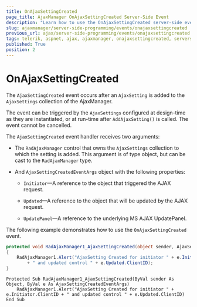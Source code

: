 ```yaml
---
title: OnAjaxSettingCreated
page_title: AjaxManager OnAjaxSettingCreated Server-Side Event
description: "Learn how to use the OnAjaxSettingCreated server-side event when working with Telerik UI for ASP.NET AJAX."
slug: ajaxmanager/server-side-programming/events/onajaxsettingcreated
previous_url: ajax/server-side-programming/events/onajaxsettingcreated
tags: telerik, aspnet, ajax, ajaxmanager, onajaxsettingcreated, serverside, programming
published: True
position: 2
---
```


# OnAjaxSettingCreated

The `AjaxSettingCreated` event occurs after an `AjaxSetting` is added to the `AjaxSettings` collection of the AjaxManager. 

The event can be triggered by the `AjaxSettings` configured at design-time as they are instantiated, or at run-time after `AddAjaxSetting()` is called. The event cannot be cancelled.

The `AjaxSettingCreated` event handler receives two arguments:

* The `RadAjaxManager` control that owns the `AjaxSettings` collection to which the setting is added. This argument is of type object, but can be cast to the `RadAjaxManager` type.

* And `AjaxSettingCreatedEventArgs` object with the following properties:
    * `Initiator`&mdash;A reference to the object that triggered the AJAX request.

    * `Updated`&mdash;A reference to the object that will be updated by the AJAX request.

    * `UpdatePanel`&mdash;A reference to the underlying MS AJAX UpdatePanel.


The following example demonstrates how to use the `OnAjaxSettingCreated` event. 

````C#
protected void RadAjaxManager1_AjaxSettingCreated(object sender, AjaxSettingCreatedEventArgs e)
{
	RadAjaxManager1.Alert("AjaxSetting Created for initiator " + e.Initiator.ClientID 
	    + " and updated control " + e.Updated.ClientID);
}  			
````
````VB
Protected Sub RadAjaxManager1_AjaxSettingCreated(ByVal sender As Object, ByVal e As AjaxSettingCreatedEventArgs)
	RadAjaxManager1.Alert("AjaxSetting Created for initiator " + e.Initiator.ClientID + " and updated control " + e.Updated.ClientID)
End Sub
````

